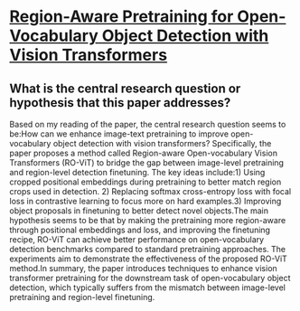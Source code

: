 # [Region-Aware Pretraining for Open-Vocabulary Object Detection with   Vision Transformers](https://arxiv.org/abs/2305.07011)

## What is the central research question or hypothesis that this paper addresses?

Based on my reading of the paper, the central research question seems to be:How can we enhance image-text pretraining to improve open-vocabulary object detection with vision transformers? Specifically, the paper proposes a method called Region-aware Open-vocabulary Vision Transformers (RO-ViT) to bridge the gap between image-level pretraining and region-level detection finetuning. The key ideas include:1) Using cropped positional embeddings during pretraining to better match region crops used in detection. 2) Replacing softmax cross-entropy loss with focal loss in contrastive learning to focus more on hard examples.3) Improving object proposals in finetuning to better detect novel objects.The main hypothesis seems to be that by making the pretraining more region-aware through positional embeddings and loss, and improving the finetuning recipe, RO-ViT can achieve better performance on open-vocabulary detection benchmarks compared to standard pretraining approaches. The experiments aim to demonstrate the effectiveness of the proposed RO-ViT method.In summary, the paper introduces techniques to enhance vision transformer pretraining for the downstream task of open-vocabulary object detection, which typically suffers from the mismatch between image-level pretraining and region-level finetuning.
